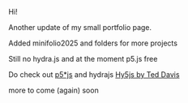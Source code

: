Hi!

Another update of my small portfolio page.

Added minifolio2025 and folders for more projects

Still no hydra.js and at the moment p5.js free

Do check out [p5*js](https://p5js.org/) and  hydrajs  [Hy5js by Ted Davis](https://hy5live.teddavis.org/)


more to come (again) soon
